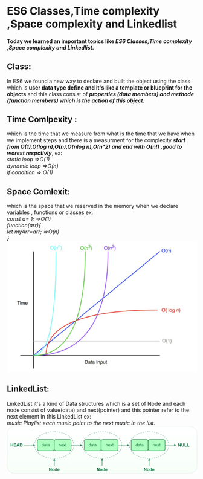 # ES6 Classes,Time complexity ,Space complexity and Linkedlist
 #### Today we learned an important topics like ***ES6 Classes,Time complexity ,Space complexity and Linkedlist.***

 ## Class:
 In ES6 we found a new way to declare and built the object using the class which is **user data type define and it's like a template or blueprint for the objects** and this class consist of ***properties (data members) and methode (function members) which is the action of this object.***
 ## Time Comlpexity :
which is the time that we measure from what is the time that we have when we implement steps and there is a measurment for the complexity ***start from O(1),O(log n),O(n),O(nlog n),O(n^2) and end with O(n!) ,good to worest respctivly***, ex:  
_static loop =>O(1)_  
_dynamic loop =>O(n)_  
_if condition => O(1)_
## Space Comlexit:
which is the space that we reserved in the memory when we declare variables , functions or classes ex:  
_const a= 1; =>O(1)_  
_function(arr){  
let myArr=arr; =>O(n)  
}_
![BigO notation](img/big-o-notation.jpg)
## LinkedList:
 LinkedList it's a kind of Data structures which is a set of Node and each node consist of value(data) and next(pointer) and this pointer refer to the next element in this LinkedList ex:  
_music Playlist each music point to the next music in the list._ 
![LinkedList](img/Singlelinkedlist.png)
